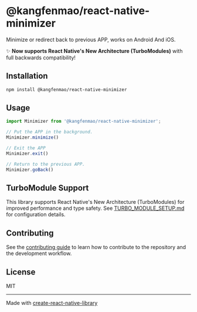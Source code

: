 # @kangfenmao/react-native-minimizer

Minimize or redirect back to previous APP, works on Android And iOS.

✨ **Now supports React Native's New Architecture (TurboModules)** with full backwards compatibility!

## Installation

```sh
npm install @kangfenmao/react-native-minimizer
```

## Usage

```js
import Minimizer from '@kangfenmao/react-native-minimizer';

// Put the APP in the background.
Minimizer.minimize()

// Exit the APP
Minimizer.exit()

// Return to the previous APP.
Minimizer.goBack()
```

## TurboModule Support

This library supports React Native's New Architecture (TurboModules) for improved performance and type safety. See [TURBO_MODULE_SETUP.md](TURBO_MODULE_SETUP.md) for configuration details.

## Contributing

See the [contributing guide](CONTRIBUTING.md) to learn how to contribute to the repository and the development workflow.

## License

MIT

---

Made with [create-react-native-library](https://github.com/callstack/react-native-builder-bob)
